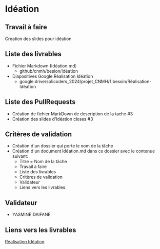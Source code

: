 # Idéation

## Travail à faire 
Creation des slides pour idéation

## Liste des livrables 
 - Fichier Markdown (Idéation.md)
    - github/cnmh/besion/Idéation
 - Diapositives Google Réalisation Idéation
   - google drive/solicoders_2024/projet_CNMH/1.besoin/Réalisation-Idéation

## Liste des PullRequests

- Création de fichier MarkDown de description de la tache #3
- Création des slides d'Idéation closes #3

## Critères de validation

- Création d'un dossier qui porte le nom de la tâche
- Création d'un document Idéation.md dans ce  dossier avec le contenue suivant:
    - Titre = Nom de la tâche
    - Travail à faire
    - Liste des livrables 
    - Critères de validation
    - Validateur 
    - Liens vers les livrables

## Validateur 
-  YASMINE DAIFANE

## Liens vers les livrables

[Réalisation Idéation](https://docs.google.com/presentation/d/1_Wn0GhI7n8HYMf7YXykncFZYXF2LLXGurMjyrB4rtPo/edit?usp=sharing)